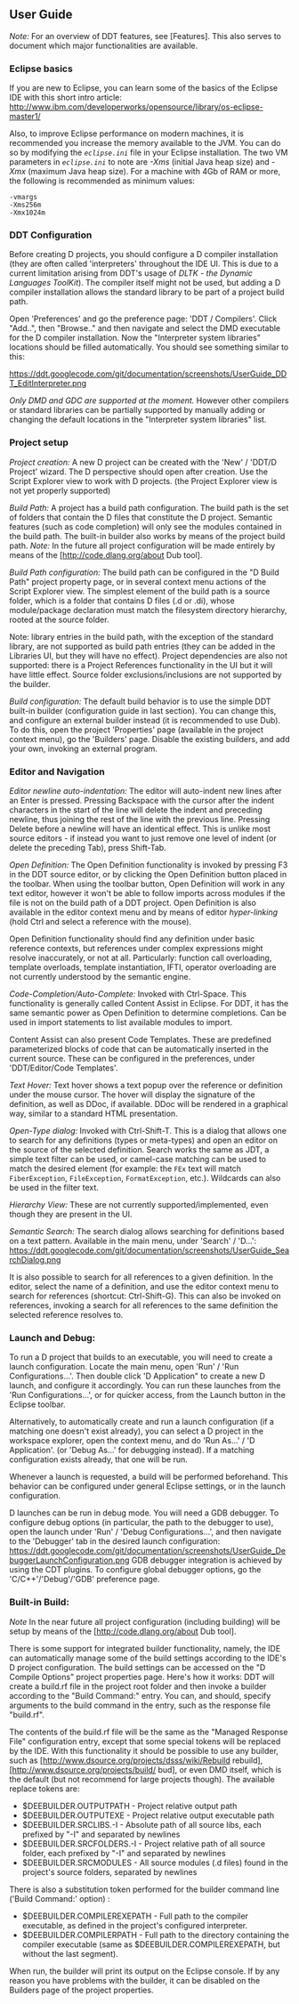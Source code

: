 
## User Guide

*Note:* For an overview of DDT features, see [Features]. This also serves to document which major functionalities are available.

### Eclipse basics

If you are new to Eclipse, you can learn some of the basics of the Eclipse IDE with this short intro article: http://www.ibm.com/developerworks/opensource/library/os-eclipse-master1/ 

Also, to improve Eclipse performance on modern machines, it is recommended you increase the memory available to the JVM. You can do so by modifying the _`eclipse.ini`_ file in your Eclipse installation. The two VM parameters in _`eclipse.ini`_ to note are _-Xms_ (initial Java heap size) and _-Xmx_ (maximum Java heap size). For a machine with 4Gb of RAM or more, the following is recommended as minimum values:
```
-vmargs
-Xms256m
-Xmx1024m
```

### DDT Configuration

Before creating D projects, you should configure a D compiler installation (they are often called 'interpreters' throughout the IDE UI. This is due to a current limitation arising from DDT's usage of _DLTK - the Dynamic Languages ToolKit_). The compiler itself might not be used, but adding a D compiler installation allows the standard library to be part of a project build path.

Open 'Preferences' and go the preference page: 'DDT / Compilers'. Click "Add..", then "Browse.." and then navigate and select the DMD executable for the D compiler installation. Now the "Interpreter system libraries" locations should be filled automatically. You should see something similar to this:

https://ddt.googlecode.com/git/documentation/screenshots/UserGuide_DDT_EditInterpreter.png

_Only DMD and GDC are supported at the moment._ However other compilers or standard libraries can be partially supported by manually adding or changing the default locations in the "Interpreter system libraries" list.

### Project setup

*Project creation:*
A new D project can be created with the 'New' / 'DDT/D Project' wizard. The D perspective should open after creation. Use the Script Explorer view to work with D projects. (the Project Explorer view is not yet properly supported)

*Build Path:*
A project has a build path configuration. The build path is the set of folders that contain the D files that constitute the D project. Semantic features (such as code completion) will only see the modules contained in the build path. The built-in builder also works by means of the project build path. 
*Note:* In the future all project configuration will be made entirely by means of the [http://code.dlang.org/about Dub tool].

*Build Path configuration:*
The build path can be configured in the "D Build Path" project property page, or in several context menu actions of the Script Explorer view. The simplest element of the build path is a source folder, which is a folder that contains D files (.d or .di), whose module/package declaration must match the filesystem directory hierarchy, rooted at the source folder.

Note: library entries in the build path, with the exception of the standard library, are not supported as build path entries (they can be added in the Libraries UI, but they will have no effect). Project dependencies are also not supported: there is a Project References functionality in the UI but it will have little effect. Source folder exclusions/inclusions are not supported by the builder. 

*Build configuration:*
The default build behavior is to use the simple DDT built-in builder (configuration guide in last section).
You can change this, and configure an external builder instead (it is recommended to use Dub). To do this, open the project 'Properties' page (available in the project context menu), go the 'Builders' page. Disable the existing builders, and add your own, invoking an external program.

### Editor and Navigation

*Editor newline auto-indentation:*
The editor will auto-indent new lines after an Enter is pressed. Pressing Backspace with the cursor after the indent characters in the start of the line will delete the indent and preceding newline, thus joining the rest of the line with the previous line. Pressing Delete before a newline will have an identical effect.
This is unlike most source editors - if instead you want to just remove one level of indent (or delete the preceding Tab), press Shift-Tab. 

*Open Definition:*
The Open Definition functionality is invoked by pressing F3 in the DDT source editor, or by clicking the Open Definition button placed in the toolbar. When using the toolbar button, Open Definition will work in any text editor, however it won't be able to follow imports across modules if the file is not on the build path of a DDT project. Open Definition is also available in the editor context menu and by means of editor *hyper-linking* (hold Ctrl and select a reference with the mouse).

Open Definition functionality should find any definition under basic reference contexts, but references under complex expressions might resolve inaccurately, or not at all.
Particularly: function call overloading, template overloads, template instantiation, IFTI, operator overloading are not currently understood by the semantic engine.

*Code-Completion/Auto-Complete:*
Invoked with Ctrl-Space. This functionality is generally called Content Assist in Eclipse. For DDT, it has the same semantic power as Open Definition to determine completions. Can be used in import statements to list available modules to import.

Content Assist can also present Code Templates. These are predefined parameterized blocks of code that can be automatically inserted in the current source. These can be configured in the preferences, under 'DDT/Editor/Code Templates'.

*Text Hover:*
Text hover shows a text popup over the reference or definition under the mouse cursor. The hover will display the signature of the definition, as well as DDoc, if available. DDoc will be rendered in a graphical way, similar to a standard HTML presentation.

*Open-Type dialog:*
Invoked with Ctrl-Shift-T. This is a dialog that allows one to search for any definitions (types or meta-types) and open an editor on the source of the selected definition. Search works the same as JDT, a simple text filter can be used, or camel-case matching can be used to match the desired element (for example: the `FEx` text will match `FiberException`, `FileException`, `FormatException`, etc.). Wildcards can also be used in the filter text.
 
*Hierarchy View:*
These are not currently supported/implemented, even though they are present in the UI.

*Semantic Search:*
The search dialog allows searching for definitions based on a text pattern. Available in the main menu, under 'Search' / 'D...':
https://ddt.googlecode.com/git/documentation/screenshots/UserGuide_SearchDialog.png

It is also possible to search for all references to a given definition. In the editor, select the name of a definition, and use the editor context menu to search for references (shortcut: Ctrl-Shift-G). This can also be invoked on references, invoking a search for all references to the same definition the selected reference resolves to.


### Launch and Debug:
To run a D project that builds to an executable, you will need to create a launch configuration. Locate the main menu, open 'Run' / 'Run Configurations...'. Then double click 'D Application" to create a new D launch, and configure it accordingly. You can run these launches from the 'Run Configurations...', or for quicker access, from the Launch button in the Eclipse toolbar.

Alternatively, to automatically create and run a launch configuration (if a matching one doesn't exist already), you can select a D project in the workspace explorer, open the context menu, and do 'Run As...' / 'D Application'. (or 'Debug As...' for debugging instead). If a matching configuration exists already, that one will be run.

Whenever a launch is requested, a build will be performed beforehand. This behavior can be configured under general Eclipse settings, or in the launch configuration.

D launches can be run in debug mode. You will need a GDB debugger. To configure debug options (in particular, the path to the debugger to use), open the launch under 'Run' / 'Debug Configurations...', and then navigate to the 'Debugger' tab in the desired launch configuration:
https://ddt.googlecode.com/git/documentation/screenshots/UserGuide_DebuggerLaunchConfiguration.png
GDB debugger integration is achieved by using the CDT plugins. To configure global debugger options, go the 'C/C++'/'Debug'/'GDB' preference page.

### Built-in Build:
*Note* In the near future all project configuration (including building) will be setup by means of the [http://code.dlang.org/about Dub tool].

There is some support for integrated builder functionality, namely, the IDE can automatically manage some of the build settings according to the IDE's D project configuration. The build settings can be accessed on the "D Compile Options" project properties page. Here's how it works: DDT will create a build.rf file in the project root folder and then invoke a builder according to the "Build Command:" entry. You can, and should, specify arguments to the build command in the entry, such as the response file "build.rf". 

The contents of the build.rf file will be the same as the "Managed Response File" configuration entry, except that some special tokens will be replaced by the IDE. With this functionality it should be possible to use any builder, such as [http://www.dsource.org/projects/dsss/wiki/Rebuild rebuild], [http://www.dsource.org/projects/build/ bud], or even DMD itself, which is the default (but not recommend for large projects though). The available replace tokens are: 
 * $DEEBUILDER.OUTPUTPATH - Project relative output path
 * $DEEBUILDER.OUTPUTEXE - Project relative output executable path
 * $DEEBUILDER.SRCLIBS.-I - Absolute path of all source libs, each prefixed by "-I" and separated by newlines
 * $DEEBUILDER.SRCFOLDERS.-I - Project relative  path of all source folder, each prefixed by "-I" and separated by newlines
 * $DEEBUILDER.SRCMODULES - All source modules (.d files) found in the project's source folders, separated by newlines

There is also a substitution token performed for the builder command line ('Build Command:' option) :
 * $DEEBUILDER.COMPILEREXEPATH - Full path to the compiler executable, as defined in the project's configured interpreter.
 * $DEEBUILDER.COMPILERPATH - Full path to the directory containing the compiler executable (same as $DEEBUILDER.COMPILEREXEPATH, but without the last segment).


When run, the builder will print its output on the Eclipse console. If by any reason you have problems with the builder, it can be disabled on the Builders page of the project properties.